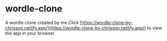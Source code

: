 # wordle-clone
 A wordle clone created by me
Click [https://wordle-clone-by-chrisson.netlify.app/](https://wordle-clone-by-chrisson.netlify.app/) to view the app in your browser.
